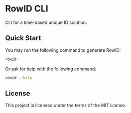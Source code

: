 # RowID CLI

CLI for a time-based unique ID solution.

## Quick Start

You may run the following command to generate RowID:

```sh
rowid
```

Or ask for help with the following command:

```sh
rowid --help
```

## License

This project is licensed under the terms of the MIT license.
